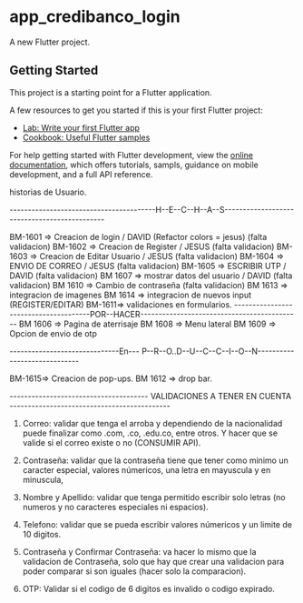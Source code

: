# app_credibanco_login

A new Flutter project.

## Getting Started

This project is a starting point for a Flutter application.

A few resources to get you started if this is your first Flutter project:

- [Lab: Write your first Flutter app](https://docs.flutter.dev/get-started/codelab)
- [Cookbook: Useful Flutter samples](https://docs.flutter.dev/cookbook)

For help getting started with Flutter development, view the
[online documentation](https://docs.flutter.dev/), which offers tutorials,
sampls, guidance on mobile development, and a full API reference.


historias de Usuario.

----------------------------------------H--E--C--H--A--S---------------------------------------------

BM-1601 => Creacion de login / DAVID (Refactor colors = jesus) (falta validacion)
BM-1602 => Creacion de Register / JESUS (falta validacion)
BM-1603 => Creacion de Editar Usuario / JESUS (falta validacion)
BM-1604 => ENVIO DE CORREO / JESUS (falta validacion)
BM-1605 => ESCRIBIR UTP / DAVID (falta validacion)
BM 1607 => mostrar datos del usuario / DAVID (falta validacion)
BM 1610 => Cambio de contraseña (falta validacion)
BM 1613 => integracion de imagenes
BM 1614 => integracion de nuevos input (REGISTER/EDITAR)
BM-1611=> validaciones en formularios.
--------------------------------------POR--HACER--------------------------------------------
BM 1606 => Pagina de aterrisaje
BM 1608 => Menu lateral 
BM 1609 => Opcion de envio de otp 







------------------------------En--- P--R--O..D--U--C--C--I--O--N-----------------------------

BM-1615=> Creacion de pop-ups.
BM 1612 => drop bar.


-------------------------------------- VALIDACIONES A TENER EN CUENTA --------------------------------------------
1) Correo: validar que tenga el arroba y dependiendo de la nacionalidad puede finalizar como .com, .co, .edu.co, entre otros.
    Y hacer que se valide si el correo existe o no (CONSUMIR API).
2) Contraseña: validar que la contraseña tiene que tener como minimo un caracter especial, valores númericos, una letra en mayuscula y en minuscula,

3) Nombre y Apellido: validar que tenga permitido escribir solo letras (no numeros y no caracteres especiales ni espacios).
4) Telefono: validar que se pueda escribir valores númericos y un limite de 10 digitos.

5) Contraseña y Confirmar Contraseña: va hacer lo mismo que la validacion de Contraseña, solo que hay que crear una validacion para poder comparar si son iguales (hacer solo la comparacion).

6) OTP: Validar si el codigo de 6 digitos es invalido o codigo expirado.